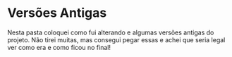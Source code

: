 # Versões Antigas
Nesta pasta coloquei como fui alterando e algumas versões antigas do projeto. Não tirei muitas, mas consegui pegar essas e achei que seria legal ver como era e como ficou no final!  
